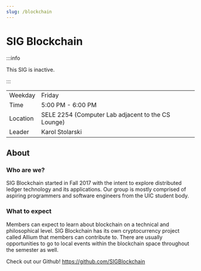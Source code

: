 ```yaml
---
slug: /blockchain
---
```


# SIG Blockchain

:::info

This SIG is inactive.

:::

|          |                                                    |
| -------- | -------------------------------------------------- |
| Weekday  | Friday                                             |
| Time     | 5:00 PM - 6:00 PM                                  |
| Location | SELE 2254 (Computer Lab adjacent to the CS Lounge) |
| Leader   | Karol Stolarski                                    |

## About

### Who are we?

SIG Blockchain started in Fall 2017 with the intent to explore distributed ledger technology and its applications. Our group is mostly comprised of aspiring programmers and software engineers from the UIC student body.

### What to expect

Members can expect to learn about blockchain on a technical and philosophical level. SIG Blockchain has its own cryptocurrency project called Allium that members can contribute to. There are usually opportunities to go to local events within the blockchain space throughout the semester as well.

Check out our Github! <https://github.com/SIGBlockchain>
